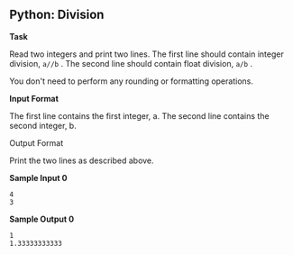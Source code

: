 ## Python: Division
**Task** 

Read two integers and print two lines. The first line should contain integer division, `a//b` . The second line should contain float division,  `a/b` .

You don't need to perform any rounding or formatting operations.

**Input Format**

The first line contains the first integer, a. The second line contains the second integer, b.

Output Format

Print the two lines as described above.

**Sample Input 0**

```
4
3
```
**Sample Output 0**

```
1
1.33333333333
```
